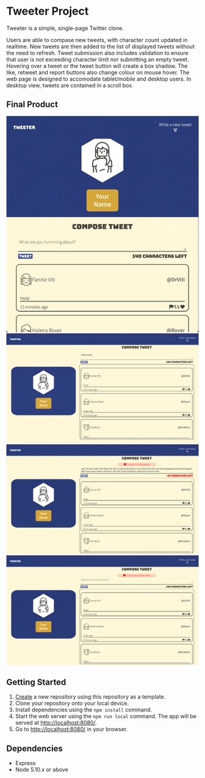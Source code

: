 # Tweeter Project

Tweeter is a simple, single-page Twitter clone.

Users are able to compase new tweets, with character count updated in realtime. New tweets are then added to the list of displayed tweets without the need to refresh. Tweet submission also includes validation to ensure that user is not exceeding character limit nor submitting an empty tweet. Hovering over a tweet or the tweet button will create a box shadow. The like, retweet and report buttons also change colour on mouse hover. The web page is designed to accomodate tablet/mobile and desktop users. In desktop view, tweets are contained in a scroll box.

## Final Product

!["Tablet view"](https://github.com/hissak/tweeter/blob/master/public/images/Tablet%20View.png?raw=true)
!["Desktop view"](https://github.com/hissak/tweeter/blob/master/public/images/Desktop%20View.png?raw=true)
!["Character counter error message"](https://github.com/hissak/tweeter/blob/master/public/images/Char%20Counter%20with%20Error%20message.png?raw=true)
!["Blank tweet error message"](https://github.com/hissak/tweeter/blob/master/public/images/Blank%20tweet%20Error%20Message.png?raw=true)


## Getting Started

1. [Create](https://docs.github.com/en/repositories/creating-and-managing-repositories/creating-a-repository-from-a-template) a new repository using this repository as a template.
2. Clone your repository onto your local device.
3. Install dependencies using the `npm install` command.
3. Start the web server using the `npm run local` command. The app will be served at <http://localhost:8080/>.
4. Go to <http://localhost:8080/> in your browser.

## Dependencies

- Express
- Node 5.10.x or above
